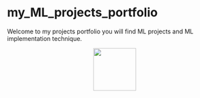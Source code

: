 # my_ML_projects_portfolio
Welcome to my projects portfolio you will find ML projects and ML implementation technique.
<div id="header" align="center">
  <img src="[https://media.giphy.com/media/M9gbBd9nbDrOTu1Mqx/giphy.gif](https://media.giphy.com/media/3kPDmoWdBpQPNhCnUG/giphy.gif)https://media.giphy.com/media/3kPDmoWdBpQPNhCnUG/giphy.gif" width="100"/>
</div>

